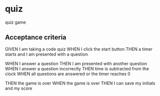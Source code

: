 # quiz
quiz game 

## Acceptance criteria

GIVEN I am taking a code quiz
WHEN I click the start button
THEN a timer starts and I am presented with a question


WHEN I answer a question
THEN I am presented with another question
WHEN I answer a question incorrectly
THEN time is subtracted from the clock
WHEN all questions are answered or the timer reaches 0

THEN the game is over
WHEN the game is over
THEN I can save my initials and my score
